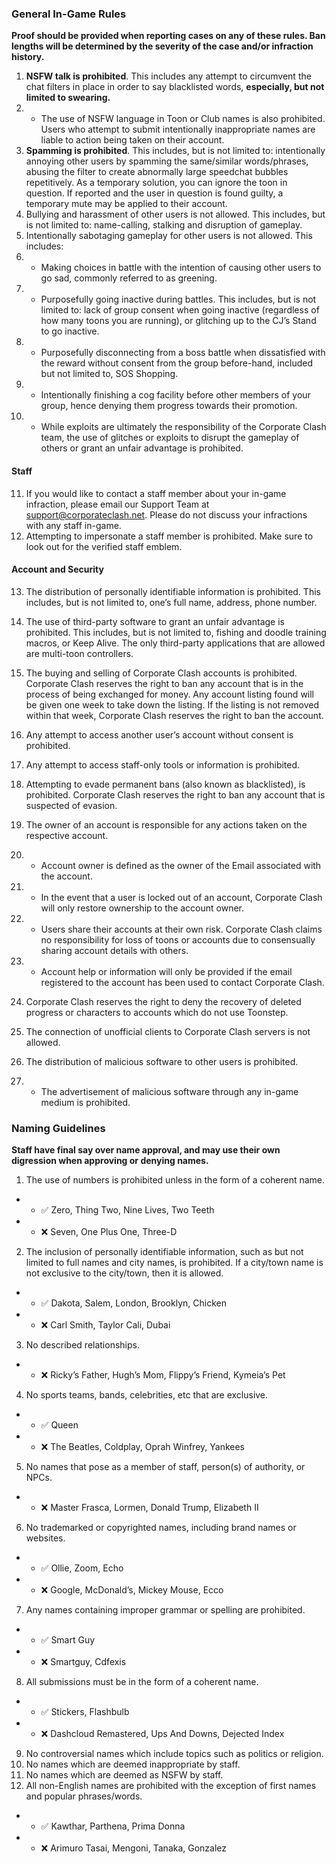 ### General In-Game Rules
**Proof should be provided when reporting cases on any of these rules. Ban lengths will be determined by the severity of the case and/or infraction history.**

1. **NSFW talk is prohibited**. This includes any attempt to circumvent the chat filters in place in order to say blacklisted words, **especially, but not limited to swearing.**
2. * The use of NSFW language in Toon or Club names is also prohibited. Users who attempt to submit intentionally inappropriate names are liable to action being taken on their account.
3. **Spamming is prohibited**. This includes, but is not limited to: intentionally annoying other users by spamming the same/similar words/phrases, abusing the filter to create abnormally large speedchat bubbles repetitively. As a temporary solution, you can ignore the toon in question. If reported and the user in question is found guilty, a temporary mute may be applied to their account.
4. Bullying and harassment of other users is not allowed. This includes, but is not limited to: name-calling, stalking and disruption of gameplay. 
5. Intentionally sabotaging gameplay for other users is not allowed. This includes:
6. * Making choices in battle with the intention of causing other users to go sad, commonly referred to as greening.
7. * Purposefully going inactive during battles. This includes, but is not limited to: lack of group consent when going inactive (regardless of how many toons you are running), or glitching up to the CJ’s Stand to go inactive.
8. * Purposefully disconnecting from a boss battle when dissatisfied with the reward without consent from the group before-hand, included but not limited to, SOS Shopping.
9. * Intentionally finishing a cog facility before other members of your group, hence denying them progress towards their promotion.
10. * While exploits are ultimately the responsibility of the Corporate Clash team, the use of glitches or exploits to disrupt the gameplay of others or grant an unfair advantage is prohibited.

#### Staff

11. If you would like to contact a staff member about your in-game infraction, please email our Support Team at support@corporateclash.net. Please do not discuss your infractions with any staff in-game.
12. Attempting to impersonate a staff member is prohibited. Make sure to look out for the verified staff emblem.

#### Account and Security

13. The distribution of personally identifiable information is prohibited. This includes, but is not limited to, one’s full name, address, phone number.

14. The use of third-party software to grant an unfair advantage is prohibited. This includes, but is not limited to, fishing and doodle training macros, or Keep Alive. The only third-party applications that are allowed are multi-toon controllers.

15. The buying and selling of Corporate Clash accounts is prohibited. Corporate Clash reserves the right to ban any account that is in the process of being exchanged for money. Any account listing found will be given one week to take down the listing. If the listing is not removed within that week, Corporate Clash reserves the right to ban the account.

16. Any attempt to access another user’s account without consent is prohibited.

17. Any attempt to access staff-only tools or information is prohibited.

18. Attempting to evade permanent bans (also known as blacklisted), is prohibited. Corporate Clash reserves the right to ban any account that is suspected of evasion.

19. The owner of an account is responsible for any actions taken on the respective account.
20. * Account owner is defined as the owner of the Email associated with the account.
21. * In the event that a user is locked out of an account, Corporate Clash will only restore ownership to the account owner.
22. * Users share their accounts at their own risk. Corporate Clash claims no responsibility for loss of toons or accounts due to consensually sharing account details with others.
23. * Account help or information will only be provided if the email registered to the account has been used to contact Corporate Clash.
24. Corporate Clash reserves the right to deny the recovery of deleted progress or characters to accounts which do not use Toonstep.
25. The connection of unofficial clients to Corporate Clash servers is not allowed.
26. The distribution of malicious software to other users is prohibited.
27. * The advertisement of malicious software through any in-game medium is prohibited.

### Naming Guidelines

**Staff have final say over name approval, and may use their own digression when approving or denying names.**

1. The use of numbers is prohibited unless in the form of a coherent name.
* * ✅ Zero, Thing Two, Nine Lives, Two Teeth
* * ❌ Seven, One Plus One, Three-D
2. The inclusion of personally identifiable information, such as but not limited to full names and city names, is prohibited. If a city/town name is not exclusive to the city/town, then it is allowed.
* * ✅ Dakota, Salem, London, Brooklyn, Chicken
* * ❌ Carl Smith, Taylor Cali, Dubai
3. No described relationships.
* * ❌ Ricky’s Father, Hugh’s Mom, Flippy’s Friend, Kymeia’s Pet
4. No sports teams, bands, celebrities, etc that are exclusive.
* * ✅ Queen
* * ❌ The Beatles, Coldplay, Oprah Winfrey, Yankees
5.  No names that pose as a member of staff, person(s) of authority, or NPCs.
* * ❌ Master Frasca, Lormen, Donald Trump, Elizabeth II
6. No trademarked or copyrighted names, including brand names or websites.
* * ✅ Ollie, Zoom, Echo
* * ❌ Google, McDonald’s, Mickey Mouse, Ecco
7. Any names containing improper grammar or spelling are prohibited.
* * ✅ Smart Guy
* * ❌ Smartguy, Cdfexis
8. All submissions must be in the form of a coherent name. 
* * ✅ Stickers, Flashbulb
* * ❌ Dashcloud Remastered, Ups And Downs, Dejected Index
9. No controversial names which include topics such as politics or religion.
10. No names which are deemed inappropriate by staff.
11. No names which are deemed as NSFW by staff.
12. All non-English names are prohibited with the exception of first names and popular phrases/words.
* * ✅ Kawthar, Parthena, Prima Donna
* * ❌ Arimuro Tasai, Mengoni, Tanaka, Gonzalez
